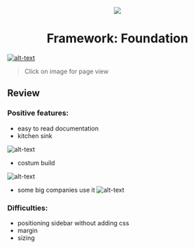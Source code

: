 <p align="center"><img src="https://i.pinimg.com/originals/ee/ea/90/eeea9015529afaebc3112903e6f66aff.jpg"></p>
<h1 align="center">Framework: Foundation</h1>

[![alt-text](https://i.ibb.co/DY7HJnB/view.png)](https://wietsegielen.github.io/framework-FTW/index.html "view page")
 > Click on image for page view
 
 ## Review
 ### Positive features:
 - easy to read documentation
 - kitchen sink
 
 ![alt-text](https://i.ibb.co/p1Lsn1V/kitchen-sink.png)
 - costum build
 
 ![alt-text](https://i.ibb.co/zmWQCR9/costum.png)
 - some big companies use it
![alt-text](https://scotch-res.cloudinary.com/image/upload/dpr_1,w_800,q_auto:good,f_auto/v1545689494/hl3b8wktpf1y8fiikst6.png)
 
 
 ### Difficulties:
 - positioning sidebar without adding css
 - margin
 - sizing
 
 
 
 
